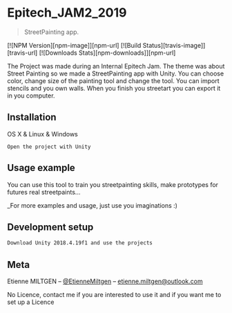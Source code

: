 # Epitech_JAM2_2019
> StreetPainting app.

[![NPM Version][npm-image]][npm-url]
[![Build Status][travis-image]][travis-url]
[![Downloads Stats][npm-downloads]][npm-url]

The Project was made during an Internal Epitech Jam. The theme was about Street Painting so we made a StreetPainting app with Unity.
You can choose color, change size of the painting tool and change the tool. You can import stencils and you own walls. When you finish you streetart you can export it in you computer.

## Installation

OS X & Linux & Windows

```
Open the project with Unity
```

## Usage example

You can use this tool to train you streetpainting skills, make prototypes for futures real streetpaints...

_For more examples and usage, just use you imaginations :)

## Development setup

```txt
Download Unity 2018.4.19f1 and use the projects
```
## Meta

Etienne MILTGEN – [@EtienneMiltgen](https://twitter.com/EtienneMiltgen) – etienne.miltgen@outlook.com

No Licence, contact me if you are interested to use it and if you want me to set up a Licence
